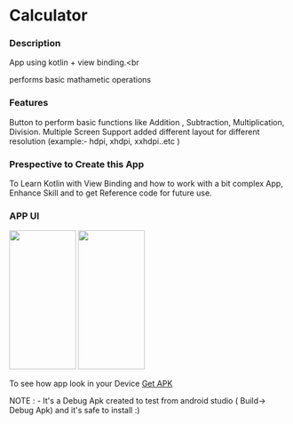 # Calculator

<h3>Description</h3>

App using kotlin + view binding.<br
>
performs basic mathametic operations

<h3>Features</h3>

Button to perform basic functions like  Addition , Subtraction, Multiplication, Division.
Multiple Screen Support added different layout for different resolution (example:- hdpi, xhdpi, xxhdpi..etc ) 

<h3>Prespective to Create this App</h3>

To Learn Kotlin with View Binding and how to work with a bit complex App,
Enhance Skill and to get Reference code for future use.

<h3>APP UI</h3>

<img src="https://user-images.githubusercontent.com/80971603/120899685-92f1c900-c64e-11eb-90fd-0e02850dc2bd.jpg" width="120px" height="250px"/>
<img src="https://user-images.githubusercontent.com/80971603/120899700-a2711200-c64e-11eb-8b35-ef82110e85cb.jpg" width="120px" height="250px"/>

To see how app look in your Device <a href="https://drive.google.com/file/d/15Hy_A269TtEnxAdVr_d5FP6Mw7ESk2lO/view?usp=sharing">Get APK</a>

NOTE : - It's a Debug Apk created to test from android studio ( Build-> Debug Apk) and it's safe to install :)
